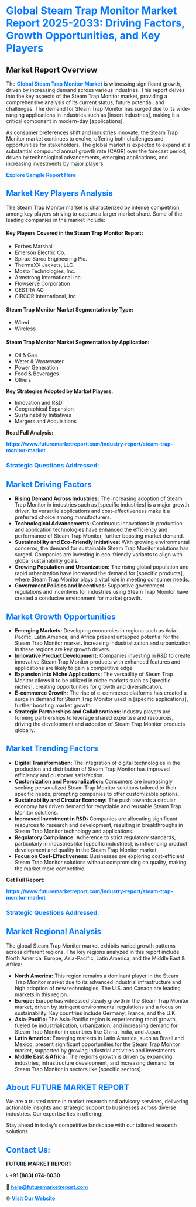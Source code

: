 <h1 style="color: #007BFF;">Global Steam Trap Monitor Market Report 2025-2033: Driving Factors, Growth Opportunities, and Key Players</h1>

<section id="overview">
<h2>Market Report Overview</h2>
<p>The <a href="https://www.futuremarketreport.com/industry-report/steam-trap-monitor-market" style="color: #007BFF; text-decoration: none;"><strong>Global Steam Trap Monitor Market</strong></a> is witnessing significant growth, driven by increasing demand across various industries. This report delves into the key aspects of the Steam Trap Monitor market, providing a comprehensive analysis of its current status, future potential, and challenges. The demand for Steam Trap Monitor has surged due to its wide-ranging applications in industries such as [insert industries], making it a critical component in modern-day [applications].</p>
<p>As consumer preferences shift and industries innovate, the Steam Trap Monitor market continues to evolve, offering both challenges and opportunities for stakeholders. The global market is expected to expand at a substantial compound annual growth rate (CAGR) over the forecast period, driven by technological advancements, emerging applications, and increasing investments by major players.</p>
</section>

<section id="overview">
<p><a href="https://www.futuremarketreport.com/request-sample/reportId=88268" style="color: #007BFF; text-decoration: none;"><strong>Explore Sample Report Here</strong></a></p>
</section>

<section id="key-players">
<h2 style="color: #007BFF;">Market Key Players Analysis</h2>
<p>The Steam Trap Monitor market is characterized by intense competition among key players striving to capture a larger market share. Some of the leading companies in the market include:</p>
<h4>Key Players Covered in the Steam Trap Monitor Report:</h4>
<ul><li>Forbes Marshall</li><li>Emerson Electric Co.</li><li>Spirax-Sarco Engineering Plc.</li><li>ThermaXX Jackets, LLC.</li><li>Mosto Technologies, Inc.</li><li>Armstrong International Inc.</li><li>Flowserve Corporation</li><li>GESTRA AG</li><li>CIRCOR International, Inc</li></ul>
<h4>Steam Trap Monitor Market Segmentation by Type:</h4>
<ul><li>Wired</li><li>Wireless</li></ul>

<h4>Steam Trap Monitor Market Segmentation by Application:</h4>
<ul><li>Oil &amp; Gas</li><li>Water &amp; Wastewater</li><li>Power Generation</li><li>Food &amp; Beverages</li><li>Others</li></ul>
<p><strong>Key Strategies Adopted by Market Players:</strong></p>
<ul>
<li>Innovation and R&D</li>
<li>Geographical Expansion</li>
<li>Sustainability Initiatives</li>
<li>Mergers and Acquisitions</li>
</ul>
</section>

<section>
<p><strong>Read Full Analysis: </strong></p><a href="https://www.futuremarketreport.com/industry-report/steam-trap-monitor-market" style="color: #007BFF; text-decoration: none;"><strong>https://www.futuremarketreport.com/industry-report/steam-trap-monitor-market</strong></a>
<h3 style="color: #007BFF;">Strategic Questions Addressed:</h3>
</section>

<section id="driving-factors">
<h2 style="color: #007BFF;">Market Driving Factors</h2>
<ul>
<li><strong>Rising Demand Across Industries:</strong> The increasing adoption of Steam Trap Monitor in industries such as [specific industries] is a major growth driver. Its versatile applications and cost-effectiveness make it a preferred choice among manufacturers.</li>
<li><strong>Technological Advancements:</strong> Continuous innovations in production and application technologies have enhanced the efficiency and performance of Steam Trap Monitor, further boosting market demand.</li>
<li><strong>Sustainability and Eco-Friendly Initiatives:</strong> With growing environmental concerns, the demand for sustainable Steam Trap Monitor solutions has surged. Companies are investing in eco-friendly variants to align with global sustainability goals.</li>
<li><strong>Growing Population and Urbanization:</strong> The rising global population and rapid urbanization have increased the demand for [specific products], where Steam Trap Monitor plays a vital role in meeting consumer needs.</li>
<li><strong>Government Policies and Incentives:</strong> Supportive government regulations and incentives for industries using Steam Trap Monitor have created a conducive environment for market growth.</li>
</ul>
</section>

<section id="growth-opportunities">
<h2 style="color: #007BFF;">Market Growth Opportunities</h2>
<ul>
<li><strong>Emerging Markets:</strong> Developing economies in regions such as Asia-Pacific, Latin America, and Africa present untapped potential for the Steam Trap Monitor market. Increasing industrialization and urbanization in these regions are key growth drivers.</li>
<li><strong>Innovative Product Development:</strong> Companies investing in R&D to create innovative Steam Trap Monitor products with enhanced features and applications are likely to gain a competitive edge.</li>
<li><strong>Expansion into Niche Applications:</strong> The versatility of Steam Trap Monitor allows it to be utilized in niche markets such as [specific niches], creating opportunities for growth and diversification.</li>
<li><strong>E-commerce Growth:</strong> The rise of e-commerce platforms has created a surge in demand for Steam Trap Monitor used in [specific applications], further boosting market growth.</li>
<li><strong>Strategic Partnerships and Collaborations:</strong> Industry players are forming partnerships to leverage shared expertise and resources, driving the development and adoption of Steam Trap Monitor products globally.</li>
</ul>
</section>

<section id="trending-factors">
<h2 style="color: #007BFF;">Market Trending Factors</h2>
<ul>
<li><strong>Digital Transformation:</strong> The integration of digital technologies in the production and distribution of Steam Trap Monitor has improved efficiency and customer satisfaction.</li>
<li><strong>Customization and Personalization:</strong> Consumers are increasingly seeking personalized Steam Trap Monitor solutions tailored to their specific needs, prompting companies to offer customizable options.</li>
<li><strong>Sustainability and Circular Economy:</strong> The push towards a circular economy has driven demand for recyclable and reusable Steam Trap Monitor solutions.</li>
<li><strong>Increased Investment in R&D:</strong> Companies are allocating significant resources to research and development, resulting in breakthroughs in Steam Trap Monitor technology and applications.</li>
<li><strong>Regulatory Compliance:</strong> Adherence to strict regulatory standards, particularly in industries like [specific industries], is influencing product development and quality in the Steam Trap Monitor market.</li>
<li><strong>Focus on Cost-Effectiveness:</strong> Businesses are exploring cost-efficient Steam Trap Monitor solutions without compromising on quality, making the market more competitive.</li>
</ul>
</section>

<section>
<p><strong>Get Full Report: </strong></p><a href="https://www.futuremarketreport.com/industry-report/steam-trap-monitor-market" style="color: #007BFF; text-decoration: none;"><strong>https://www.futuremarketreport.com/industry-report/steam-trap-monitor-market</strong></a>
<h3 style="color: #007BFF;">Strategic Questions Addressed:</h3>
</section>


<section id="regional-analysis">
<h2 style="color: #007BFF;">Market Regional Analysis</h2>
<p>The global Steam Trap Monitor market exhibits varied growth patterns across different regions. The key regions analyzed in this report include North America, Europe, Asia-Pacific, Latin America, and the Middle East & Africa:</p>
<ul>
<li><strong>North America:</strong> This region remains a dominant player in the Steam Trap Monitor market due to its advanced industrial infrastructure and high adoption of new technologies. The U.S. and Canada are leading markets in this region.</li>
<li><strong>Europe:</strong> Europe has witnessed steady growth in the Steam Trap Monitor market, driven by stringent environmental regulations and a focus on sustainability. Key countries include Germany, France, and the U.K.</li>
<li><strong>Asia-Pacific:</strong> The Asia-Pacific region is experiencing rapid growth, fueled by industrialization, urbanization, and increasing demand for Steam Trap Monitor in countries like China, India, and Japan.</li>
<li><strong>Latin America:</strong> Emerging markets in Latin America, such as Brazil and Mexico, present significant opportunities for the Steam Trap Monitor market, supported by growing industrial activities and investments.</li>
<li><strong>Middle East & Africa:</strong> The region’s growth is driven by expanding industries, infrastructure development, and increasing demand for Steam Trap Monitor in sectors like [specific sectors].</li>
</ul>
</section>

<footer>
<h2 style="color: #007BFF;">About FUTURE MARKET REPORT</h2>
<p>We are a trusted name in market research and advisory services, delivering actionable insights and strategic support to businesses across diverse industries. Our expertise lies in offering:</p>

<p>Stay ahead in today’s competitive landscape with our tailored research solutions.</p>

<h2 style="color: #007BFF;">Contact Us:</h2>
<p><strong>FUTURE MARKET REPORT</strong></p>
<p>📞 <strong>+91 (883) 074-8030</strong></p>
<p>📧 <strong><a href="mailto:help@futuremarketreport.com" style="color: #007BFF;">help@futuremarketreport.com</a></strong></p>
<p>🌐 <strong><a href="https://www.futuremarketreport.com/" style="color: #007BFF;">Visit Our Website</a></strong></p>
</footer>
